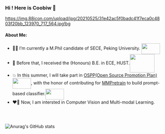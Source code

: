 ### Hi ! Here is Coobiw 👋
https://img.88icon.com/upload/jpg/20210525/31e42ac5f0badc41f7eca0c4803f20bb_123970_717_564.jpg!bg

#### About Me:

- 👨‍🦰 I’m currently a M.Phil candidate of SECE, Peking University. <img src="https://www.pku.edu.cn/pku_logo_red.png" width = "60" height = "35"  align=center />
- 👦 Before that, I received the (Honours) B.E. in ECE, HUST.<img src="https://www.hust.edu.cn/images/logo.svg" width = "80" height = "60"  align=center />
- 💥 In this summer, I will take part in [OSPP(Open Source Promotion Plan)](https://summer-ospp.ac.cn/)<img src="https://summer-ospp.ac.cn/vite.svg" width = "60" height = "35"  align=center />, with the honor of contributing for [MMPretrain](https://github.com/open-mmlab/mmpretrain) to build prompt-based classifier.<img src="https://oss.openmmlab.com/www/community/mm.png" width = "60" height = "35"  align=center />
- ❤️‍🔥 Now, I am intersted in Computer Vision and Multi-modal Learning.

<br />
<br />

![Anurag's GitHub stats](https://github-readme-stats.vercel.app/api?username=Coobiw&show_icons=true&theme=rose)
